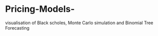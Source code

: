 # Pricing-Models-
visualisation of Black scholes, Monte Carlo simulation and Binomial Tree Forecasting 
